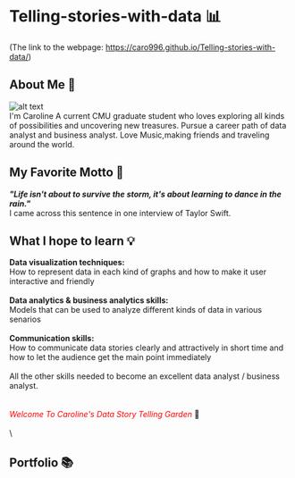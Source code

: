 # Telling-stories-with-data 📊
(The link to the webpage: https://caro996.github.io/Telling-stories-with-data/)

## About Me 🦄
![alt text](/path/img.jpg)\
I'm Caroline
A current CMU graduate student who loves exploring all kinds of possibilities and uncovering new treasures.
Pursue a career path of data analyst and business analyst.
Love Music,making friends and traveling around the world.

## My Favorite Motto 💫
***"Life isn't about to survive the storm, it's about learning to dance in the rain."***\
I came across this sentence in one interview of Taylor Swift.

## What I hope to learn 💡
**Data visualization techniques:**\
How to represent data in each kind of graphs and how to make it user interactive and friendly\
\
**Data analytics & business analytics skills:**\
Models that can be used to analyze different kinds of data in various senarios\
\
**Communication skills:**\
How to communicate data stories clearly and attractively in short time and how to let the audience get the main point immediately\
\
All the other skills needed to become an excellent data analyst / business analyst.
\
\
\
*<span style="color:red">Welcome To Caroline's Data Story Telling Garden</span>* 🌸
\
\
\
## Portfolio 📚
